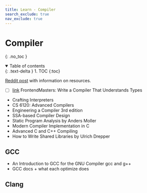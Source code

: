 ```yaml
---
title: Learn - Compiler
search_exclude: true
nav_exclude: true
---
```


<!-- prettier-ignore-start -->
# Compiler
{: .no_toc }

<details open markdown="block">
  <summary>
    Table of contents
  </summary>
  {: .text-delta }
1. TOC
{:toc}
</details>

<!-- prettier-ignore-end -->

[Reddit post](https://www.reddit.com/r/Compilers/comments/15ga21m/comment/jujd5ul/?utm_source=share&utm_medium=web3x&utm_name=web3xcss&utm_term=1&utm_content=share_button) with information on resources.

-   [ ] [link](https://frontendmasters.com/courses/type-compiler/) FrontendMasters: Write a Compiler That Understands Types
-   Crafting Interpreters
-   CS 6120: Advanced Compilers
-   Engineering a Compiler 3rd edition
-   SSA-based Compiler Design
-   Static Program Analysis by Anders Moller
-   Modern Compiler Implementation in C
-   Advanced C and C++ Compiling
-   How to Write Shared Libraries by Ulrich Drepper

## GCC

-   An Introduction to GCC for the GNU Compiler gcc and g++
-   GCC docs + what each optimize does

## Clang
